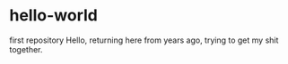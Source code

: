# hello-world
first repository
Hello, returning here from years ago, trying to get my shit together.
